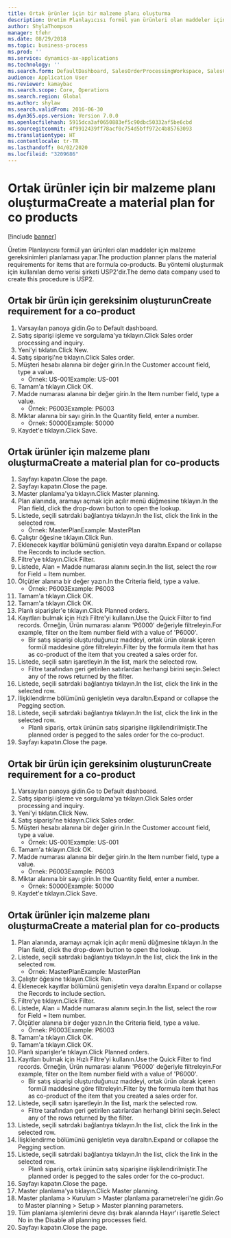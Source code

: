 ```yaml
---
title: Ortak ürünler için bir malzeme planı oluşturma
description: Üretim Planlayıcısı formül yan ürünleri olan maddeler için malzeme gereksinimleri planlaması yapar.
author: ShylaThompson
manager: tfehr
ms.date: 08/29/2018
ms.topic: business-process
ms.prod: ''
ms.service: dynamics-ax-applications
ms.technology: ''
ms.search.form: DefaultDashboard, SalesOrderProcessingWorkspace, SalesCreateOrder, SalesTable, ReqCreatePlanWorkspace, ReqTransPlanCard, SysQueryForm, ReqTransPo
audience: Application User
ms.reviewer: kamaybac
ms.search.scope: Core, Operations
ms.search.region: Global
ms.author: shylaw
ms.search.validFrom: 2016-06-30
ms.dyn365.ops.version: Version 7.0.0
ms.openlocfilehash: 5915dca3af0650883ef5c90dbc50332af5be6cbd
ms.sourcegitcommit: 4f9912439ff78acf0c754d5bff972c4b85763093
ms.translationtype: HT
ms.contentlocale: tr-TR
ms.lasthandoff: 04/02/2020
ms.locfileid: "3209686"
---
```

# <a name="create-a-material-plan-for-co-products"></a><span data-ttu-id="e9089-103">Ortak ürünler için bir malzeme planı oluşturma</span><span class="sxs-lookup"><span data-stu-id="e9089-103">Create a material plan for co products</span></span>

[!include [banner](../../includes/banner.md)]

<span data-ttu-id="e9089-104">Üretim Planlayıcısı formül yan ürünleri olan maddeler için malzeme gereksinimleri planlaması yapar.</span><span class="sxs-lookup"><span data-stu-id="e9089-104">The production planner plans the material requirements for items that are formula co-products.</span></span> <span data-ttu-id="e9089-105">Bu yöntemi oluşturmak için kullanılan demo verisi şirketi USP2'dir.</span><span class="sxs-lookup"><span data-stu-id="e9089-105">The demo data company used to create this procedure is USP2.</span></span>


## <a name="create-requirement-for-a-co-product"></a><span data-ttu-id="e9089-106">Ortak bir ürün için gereksinim oluşturun</span><span class="sxs-lookup"><span data-stu-id="e9089-106">Create requirement for a co-product</span></span>
1. <span data-ttu-id="e9089-107">Varsayılan panoya gidin.</span><span class="sxs-lookup"><span data-stu-id="e9089-107">Go to Default dashboard.</span></span>
2. <span data-ttu-id="e9089-108">Satış siparişi işleme ve sorgulama'ya tıklayın.</span><span class="sxs-lookup"><span data-stu-id="e9089-108">Click Sales order processing and inquiry.</span></span>
3. <span data-ttu-id="e9089-109">Yeni'yi tıklatın.</span><span class="sxs-lookup"><span data-stu-id="e9089-109">Click New.</span></span>
4. <span data-ttu-id="e9089-110">Satış siparişi'ne tıklayın.</span><span class="sxs-lookup"><span data-stu-id="e9089-110">Click Sales order.</span></span>
5. <span data-ttu-id="e9089-111">Müşteri hesabı alanına bir değer girin.</span><span class="sxs-lookup"><span data-stu-id="e9089-111">In the Customer account field, type a value.</span></span>
    * <span data-ttu-id="e9089-112">Örnek: US-001</span><span class="sxs-lookup"><span data-stu-id="e9089-112">Example: US-001</span></span>  
6. <span data-ttu-id="e9089-113">Tamam'a tıklayın.</span><span class="sxs-lookup"><span data-stu-id="e9089-113">Click OK.</span></span>
7. <span data-ttu-id="e9089-114">Madde numarası alanına bir değer girin.</span><span class="sxs-lookup"><span data-stu-id="e9089-114">In the Item number field, type a value.</span></span>
    * <span data-ttu-id="e9089-115">Örnek: P6003</span><span class="sxs-lookup"><span data-stu-id="e9089-115">Example: P6003</span></span>  
8. <span data-ttu-id="e9089-116">Miktar alanına bir sayı girin.</span><span class="sxs-lookup"><span data-stu-id="e9089-116">In the Quantity field, enter a number.</span></span>
    * <span data-ttu-id="e9089-117">Örnek: 50000</span><span class="sxs-lookup"><span data-stu-id="e9089-117">Example: 50000</span></span>  
9. <span data-ttu-id="e9089-118">Kaydet'e tıklayın.</span><span class="sxs-lookup"><span data-stu-id="e9089-118">Click Save.</span></span>

## <a name="create-a-material-plan-for-co-products"></a><span data-ttu-id="e9089-119">Ortak ürünler için malzeme planı oluşturma</span><span class="sxs-lookup"><span data-stu-id="e9089-119">Create a material plan for co-products</span></span>
1. <span data-ttu-id="e9089-120">Sayfayı kapatın.</span><span class="sxs-lookup"><span data-stu-id="e9089-120">Close the page.</span></span>
2. <span data-ttu-id="e9089-121">Sayfayı kapatın.</span><span class="sxs-lookup"><span data-stu-id="e9089-121">Close the page.</span></span>
3. <span data-ttu-id="e9089-122">Master planlama'ya tıklayın.</span><span class="sxs-lookup"><span data-stu-id="e9089-122">Click Master planning.</span></span>
4. <span data-ttu-id="e9089-123">Plan alanında, aramayı açmak için açılır menü düğmesine tıklayın.</span><span class="sxs-lookup"><span data-stu-id="e9089-123">In the Plan field, click the drop-down button to open the lookup.</span></span>
5. <span data-ttu-id="e9089-124">Listede, seçili satırdaki bağlantıya tıklayın.</span><span class="sxs-lookup"><span data-stu-id="e9089-124">In the list, click the link in the selected row.</span></span>
    * <span data-ttu-id="e9089-125">Örnek: MasterPlan</span><span class="sxs-lookup"><span data-stu-id="e9089-125">Example: MasterPlan</span></span>  
6. <span data-ttu-id="e9089-126">Çalıştır öğesine tıklayın.</span><span class="sxs-lookup"><span data-stu-id="e9089-126">Click Run.</span></span>
7. <span data-ttu-id="e9089-127">Eklenecek kayıtlar bölümünü genişletin veya daraltın.</span><span class="sxs-lookup"><span data-stu-id="e9089-127">Expand or collapse the Records to include section.</span></span>
8. <span data-ttu-id="e9089-128">Filtre'ye tıklayın.</span><span class="sxs-lookup"><span data-stu-id="e9089-128">Click Filter.</span></span>
9. <span data-ttu-id="e9089-129">Listede, Alan = Madde numarası alanını seçin.</span><span class="sxs-lookup"><span data-stu-id="e9089-129">In the list, select the row for Field = Item number.</span></span>
10. <span data-ttu-id="e9089-130">Ölçütler alanına bir değer yazın.</span><span class="sxs-lookup"><span data-stu-id="e9089-130">In the Criteria field, type a value.</span></span>
    * <span data-ttu-id="e9089-131">Örnek: P6003</span><span class="sxs-lookup"><span data-stu-id="e9089-131">Example: P6003</span></span>  
11. <span data-ttu-id="e9089-132">Tamam'a tıklayın.</span><span class="sxs-lookup"><span data-stu-id="e9089-132">Click OK.</span></span>
12. <span data-ttu-id="e9089-133">Tamam'a tıklayın.</span><span class="sxs-lookup"><span data-stu-id="e9089-133">Click OK.</span></span>
13. <span data-ttu-id="e9089-134">Planlı siparişler'e tıklayın.</span><span class="sxs-lookup"><span data-stu-id="e9089-134">Click Planned orders.</span></span>
14. <span data-ttu-id="e9089-135">Kayıtları bulmak için Hızlı Filtre'yi kullanın.</span><span class="sxs-lookup"><span data-stu-id="e9089-135">Use the Quick Filter to find records.</span></span> <span data-ttu-id="e9089-136">Örneğin, Ürün numarası alanını 'P6000' değeriyle filtreleyin.</span><span class="sxs-lookup"><span data-stu-id="e9089-136">For example, filter on the Item number field with a value of 'P6000'.</span></span>
    * <span data-ttu-id="e9089-137">Bir satış siparişi oluşturduğunuz maddeyi, ortak ürün olarak içeren formül maddesine göre filtreleyin.</span><span class="sxs-lookup"><span data-stu-id="e9089-137">Filter by the formula item that has as co-product of the item that you created a sales order for.</span></span>  
15. <span data-ttu-id="e9089-138">Listede, seçili satırı işaretleyin.</span><span class="sxs-lookup"><span data-stu-id="e9089-138">In the list, mark the selected row.</span></span>
    * <span data-ttu-id="e9089-139">Filtre tarafından geri getirilen satırlardan herhangi birini seçin.</span><span class="sxs-lookup"><span data-stu-id="e9089-139">Select any of the rows returned by the filter.</span></span>  
16. <span data-ttu-id="e9089-140">Listede, seçili satırdaki bağlantıya tıklayın.</span><span class="sxs-lookup"><span data-stu-id="e9089-140">In the list, click the link in the selected row.</span></span>
17. <span data-ttu-id="e9089-141">İlişkilendirme bölümünü genişletin veya daraltın.</span><span class="sxs-lookup"><span data-stu-id="e9089-141">Expand or collapse the Pegging section.</span></span>
18. <span data-ttu-id="e9089-142">Listede, seçili satırdaki bağlantıya tıklayın.</span><span class="sxs-lookup"><span data-stu-id="e9089-142">In the list, click the link in the selected row.</span></span>
    * <span data-ttu-id="e9089-143">Planlı sipariş, ortak ürünün satış siparişine ilişkilendirilmiştir.</span><span class="sxs-lookup"><span data-stu-id="e9089-143">The planned order is pegged to the sales order for the co-product.</span></span>  
19. <span data-ttu-id="e9089-144">Sayfayı kapatın.</span><span class="sxs-lookup"><span data-stu-id="e9089-144">Close the page.</span></span>

## <a name="create-requirement-for-a-co-product"></a><span data-ttu-id="e9089-145">Ortak bir ürün için gereksinim oluşturun</span><span class="sxs-lookup"><span data-stu-id="e9089-145">Create requirement for a co-product</span></span>
1. <span data-ttu-id="e9089-146">Varsayılan panoya gidin.</span><span class="sxs-lookup"><span data-stu-id="e9089-146">Go to Default dashboard.</span></span>
2. <span data-ttu-id="e9089-147">Satış siparişi işleme ve sorgulama'ya tıklayın.</span><span class="sxs-lookup"><span data-stu-id="e9089-147">Click Sales order processing and inquiry.</span></span>
3. <span data-ttu-id="e9089-148">Yeni'yi tıklatın.</span><span class="sxs-lookup"><span data-stu-id="e9089-148">Click New.</span></span>
4. <span data-ttu-id="e9089-149">Satış siparişi'ne tıklayın.</span><span class="sxs-lookup"><span data-stu-id="e9089-149">Click Sales order.</span></span>
5. <span data-ttu-id="e9089-150">Müşteri hesabı alanına bir değer girin.</span><span class="sxs-lookup"><span data-stu-id="e9089-150">In the Customer account field, type a value.</span></span>
    * <span data-ttu-id="e9089-151">Örnek: US-001</span><span class="sxs-lookup"><span data-stu-id="e9089-151">Example: US-001</span></span>  
6. <span data-ttu-id="e9089-152">Tamam'a tıklayın.</span><span class="sxs-lookup"><span data-stu-id="e9089-152">Click OK.</span></span>
7. <span data-ttu-id="e9089-153">Madde numarası alanına bir değer girin.</span><span class="sxs-lookup"><span data-stu-id="e9089-153">In the Item number field, type a value.</span></span>
    * <span data-ttu-id="e9089-154">Örnek: P6003</span><span class="sxs-lookup"><span data-stu-id="e9089-154">Example: P6003</span></span>  
8. <span data-ttu-id="e9089-155">Miktar alanına bir sayı girin.</span><span class="sxs-lookup"><span data-stu-id="e9089-155">In the Quantity field, enter a number.</span></span>
    * <span data-ttu-id="e9089-156">Örnek: 50000</span><span class="sxs-lookup"><span data-stu-id="e9089-156">Example: 50000</span></span>  
9. <span data-ttu-id="e9089-157">Kaydet'e tıklayın.</span><span class="sxs-lookup"><span data-stu-id="e9089-157">Click Save.</span></span>

## <a name="create-a-material-plan-for-co-products"></a><span data-ttu-id="e9089-158">Ortak ürünler için malzeme planı oluşturma</span><span class="sxs-lookup"><span data-stu-id="e9089-158">Create a material plan for co-products</span></span>
1. <span data-ttu-id="e9089-159">Plan alanında, aramayı açmak için açılır menü düğmesine tıklayın.</span><span class="sxs-lookup"><span data-stu-id="e9089-159">In the Plan field, click the drop-down button to open the lookup.</span></span>
2. <span data-ttu-id="e9089-160">Listede, seçili satırdaki bağlantıya tıklayın.</span><span class="sxs-lookup"><span data-stu-id="e9089-160">In the list, click the link in the selected row.</span></span>
    * <span data-ttu-id="e9089-161">Örnek: MasterPlan</span><span class="sxs-lookup"><span data-stu-id="e9089-161">Example: MasterPlan</span></span>  
3. <span data-ttu-id="e9089-162">Çalıştır öğesine tıklayın.</span><span class="sxs-lookup"><span data-stu-id="e9089-162">Click Run.</span></span>
4. <span data-ttu-id="e9089-163">Eklenecek kayıtlar bölümünü genişletin veya daraltın.</span><span class="sxs-lookup"><span data-stu-id="e9089-163">Expand or collapse the Records to include section.</span></span>
5. <span data-ttu-id="e9089-164">Filtre'ye tıklayın.</span><span class="sxs-lookup"><span data-stu-id="e9089-164">Click Filter.</span></span>
6. <span data-ttu-id="e9089-165">Listede, Alan = Madde numarası alanını seçin.</span><span class="sxs-lookup"><span data-stu-id="e9089-165">In the list, select the row for Field = Item number.</span></span>
7. <span data-ttu-id="e9089-166">Ölçütler alanına bir değer yazın.</span><span class="sxs-lookup"><span data-stu-id="e9089-166">In the Criteria field, type a value.</span></span>
    * <span data-ttu-id="e9089-167">Örnek: P6003</span><span class="sxs-lookup"><span data-stu-id="e9089-167">Example: P6003</span></span>  
8. <span data-ttu-id="e9089-168">Tamam'a tıklayın.</span><span class="sxs-lookup"><span data-stu-id="e9089-168">Click OK.</span></span>
9. <span data-ttu-id="e9089-169">Tamam'a tıklayın.</span><span class="sxs-lookup"><span data-stu-id="e9089-169">Click OK.</span></span>
10. <span data-ttu-id="e9089-170">Planlı siparişler'e tıklayın.</span><span class="sxs-lookup"><span data-stu-id="e9089-170">Click Planned orders.</span></span>
11. <span data-ttu-id="e9089-171">Kayıtları bulmak için Hızlı Filtre'yi kullanın.</span><span class="sxs-lookup"><span data-stu-id="e9089-171">Use the Quick Filter to find records.</span></span> <span data-ttu-id="e9089-172">Örneğin, Ürün numarası alanını 'P6000' değeriyle filtreleyin.</span><span class="sxs-lookup"><span data-stu-id="e9089-172">For example, filter on the Item number field with a value of 'P6000'.</span></span>
    * <span data-ttu-id="e9089-173">Bir satış siparişi oluşturduğunuz maddeyi, ortak ürün olarak içeren formül maddesine göre filtreleyin.</span><span class="sxs-lookup"><span data-stu-id="e9089-173">Filter by the formula item that has as co-product of the item that you created a sales order for.</span></span>  
12. <span data-ttu-id="e9089-174">Listede, seçili satırı işaretleyin.</span><span class="sxs-lookup"><span data-stu-id="e9089-174">In the list, mark the selected row.</span></span>
    * <span data-ttu-id="e9089-175">Filtre tarafından geri getirilen satırlardan herhangi birini seçin.</span><span class="sxs-lookup"><span data-stu-id="e9089-175">Select any of the rows returned by the filter.</span></span>  
13. <span data-ttu-id="e9089-176">Listede, seçili satırdaki bağlantıya tıklayın.</span><span class="sxs-lookup"><span data-stu-id="e9089-176">In the list, click the link in the selected row.</span></span>
14. <span data-ttu-id="e9089-177">İlişkilendirme bölümünü genişletin veya daraltın.</span><span class="sxs-lookup"><span data-stu-id="e9089-177">Expand or collapse the Pegging section.</span></span>
15. <span data-ttu-id="e9089-178">Listede, seçili satırdaki bağlantıya tıklayın.</span><span class="sxs-lookup"><span data-stu-id="e9089-178">In the list, click the link in the selected row.</span></span>
    * <span data-ttu-id="e9089-179">Planlı sipariş, ortak ürünün satış siparişine ilişkilendirilmiştir.</span><span class="sxs-lookup"><span data-stu-id="e9089-179">The planned order is pegged to the sales order for the co-product.</span></span>  
16. <span data-ttu-id="e9089-180">Sayfayı kapatın.</span><span class="sxs-lookup"><span data-stu-id="e9089-180">Close the page.</span></span>
17. <span data-ttu-id="e9089-181">Master planlama'ya tıklayın.</span><span class="sxs-lookup"><span data-stu-id="e9089-181">Click Master planning.</span></span>
18. <span data-ttu-id="e9089-182">Master planlama > Kurulum > Master planlama parametreleri'ne gidin.</span><span class="sxs-lookup"><span data-stu-id="e9089-182">Go to Master planning > Setup > Master planning parameters.</span></span>
19. <span data-ttu-id="e9089-183">Tüm planlama işlemlerini devre dışı bırak alanında Hayır'ı işaretle.</span><span class="sxs-lookup"><span data-stu-id="e9089-183">Select No in the Disable all planning processes field.</span></span>
20. <span data-ttu-id="e9089-184">Sayfayı kapatın.</span><span class="sxs-lookup"><span data-stu-id="e9089-184">Close the page.</span></span>

